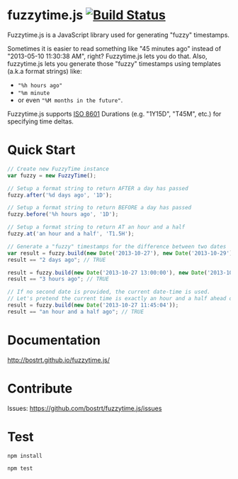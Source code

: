 fuzzytime.js [![Build Status](https://travis-ci.org/bostrt/fuzzytime.js.png?branch=master)](https://travis-ci.org/bostrt/fuzzytime.js)
=======

Fuzzytime.js is a JavaScript library used for generating "fuzzy" timestamps.

Sometimes it is easier to read something like "45 minutes ago" instead of "2013-05-10 11:30:38 AM", right? Fuzzytime.js lets
you do that. Also, fuzzytime.js lets you generate those "fuzzy" timestamps using templates (a.k.a format strings) like:

  - `"%h hours ago"`
  - `"%m minute`
  - or even `"%M months in the future"`.
  
Fuzzytime.js supports [ISO 8601](https://en.wikipedia.org/wiki/ISO_8601#Durations) Durations (e.g. "1Y15D", "T45M", etc.) for specifying time deltas.
  
Quick Start
======
```javascript
// Create new FuzzyTime instance
var fuzzy = new FuzzyTime();

// Setup a format string to return AFTER a day has passed
fuzzy.after('%d days ago', '1D');

// Setup a format string to return BEFORE a day has passed
fuzzy.before('%h hours ago', '1D');

// Setup a format string to return AT an hour and a half
fuzzy.at('an hour and a half', 'T1.5H');

// Generate a "fuzzy" timestamps for the difference between two dates
var result = fuzzy.build(new Date('2013-10-27'), new Date('2013-10-29'));
result == "2 days ago"; // TRUE

result = fuzzy.build(new Date('2013-10-27 13:00:00'), new Date('2013-10-27 16:00:00'));
result == "3 hours ago"; // TRUE

// If no second date is provided, the current date-time is used.
// Let's pretend the current time is exactly an hour and a half ahead of the date below
result = fuzzy.build(new Date('2013-10-27 11:45:04'));
result == "an hour and a half ago"; // TRUE

```

Documentation
========
http://bostrt.github.io/fuzzytime.js/

Contribute
========
Issues: https://github.com/bostrt/fuzzytime.js/issues

Test
====

`npm install`

`npm test`
